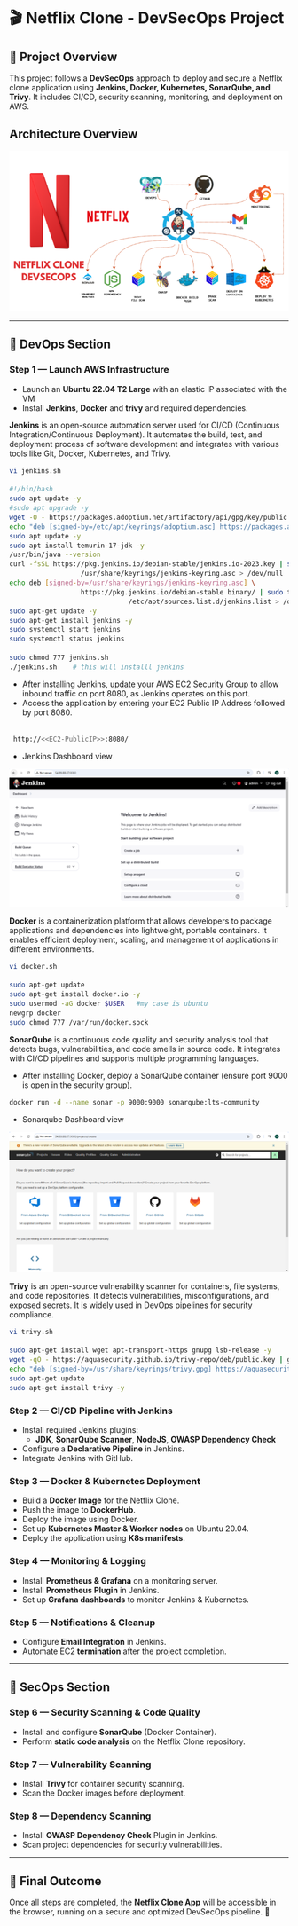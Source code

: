 # 🎬 Netflix Clone - DevSecOps Project

## 🚀 Project Overview
This project follows a **DevSecOps** approach to deploy and secure a Netflix clone application using **Jenkins, Docker, Kubernetes, SonarQube, and Trivy**. It includes CI/CD, security scanning, monitoring, and deployment on AWS.

## Architecture Overview

![Screenshot](images/Capture.PNG)

---

## 🔹 DevOps Section
### **Step 1 — Launch AWS Infrastructure**
- Launch an **Ubuntu 22.04 T2 Large**  with an elastic IP associated with the VM
- Install **Jenkins**, **Docker** and **trivy** and required dependencies.

**Jenkins**
 is an open-source automation server used for CI/CD (Continuous Integration/Continuous Deployment). It automates the build, test, and deployment process of software development and integrates with various tools like Git, Docker, Kubernetes, and Trivy.

```sh
vi jenkins.sh

#!/bin/bash
sudo apt update -y
#sudo apt upgrade -y
wget -O - https://packages.adoptium.net/artifactory/api/gpg/key/public | tee /etc/apt/keyrings/adoptium.asc
echo "deb [signed-by=/etc/apt/keyrings/adoptium.asc] https://packages.adoptium.net/artifactory/deb $(awk -F= '/^VERSION_CODENAME/{print$2}' /etc/os-release) main" | tee /etc/apt/sources.list.d/adoptium.list
sudo apt update -y
sudo apt install temurin-17-jdk -y
/usr/bin/java --version
curl -fsSL https://pkg.jenkins.io/debian-stable/jenkins.io-2023.key | sudo tee \
                  /usr/share/keyrings/jenkins-keyring.asc > /dev/null
echo deb [signed-by=/usr/share/keyrings/jenkins-keyring.asc] \
                  https://pkg.jenkins.io/debian-stable binary/ | sudo tee \
                              /etc/apt/sources.list.d/jenkins.list > /dev/null
sudo apt-get update -y
sudo apt-get install jenkins -y
sudo systemctl start jenkins
sudo systemctl status jenkins

sudo chmod 777 jenkins.sh
./jenkins.sh    # this will installl jenkins

```

- After installing Jenkins, update your AWS EC2 Security Group to allow inbound traffic on port 8080, as      Jenkins operates on this port.
- Access the application by entering your EC2 Public IP Address followed by port 8080.
```sh

 http://<<EC2-PublicIP>>:8080/

```
- Jenkins Dashboard view

![Screenshot](images/image.png)

**Docker**
 is a containerization platform that allows developers to package applications and dependencies into lightweight, portable containers. It enables efficient deployment, scaling, and management of applications in different environments.

```sh
vi docker.sh

sudo apt-get update
sudo apt-get install docker.io -y
sudo usermod -aG docker $USER   #my case is ubuntu
newgrp docker
sudo chmod 777 /var/run/docker.sock

```
**SonarQube**
 is a continuous code quality and security analysis tool that detects bugs, vulnerabilities, and code smells in source code. It integrates with CI/CD pipelines and supports multiple programming languages.

- After installing Docker, deploy a SonarQube container (ensure port 9000 is open in the security group).

```sh
docker run -d --name sonar -p 9000:9000 sonarqube:lts-community

```
- Sonarqube Dashboard view

![Screenshot](images/image3.png)

**Trivy** 
 is an open-source vulnerability scanner for containers, file systems, and code repositories. It detects vulnerabilities, misconfigurations, and exposed secrets. It is widely used in DevOps pipelines for security compliance.

```sh
vi trivy.sh

sudo apt-get install wget apt-transport-https gnupg lsb-release -y
wget -qO - https://aquasecurity.github.io/trivy-repo/deb/public.key | gpg --dearmor | sudo tee /usr/share/keyrings/trivy.gpg > /dev/null
echo "deb [signed-by=/usr/share/keyrings/trivy.gpg] https://aquasecurity.github.io/trivy-repo/deb $(lsb_release -sc) main" | sudo tee -a /etc/apt/sources.list.d/trivy.list
sudo apt-get update
sudo apt-get install trivy -y

```

### **Step 2 — CI/CD Pipeline with Jenkins**
- Install required Jenkins plugins:  
  - **JDK**, **SonarQube Scanner**, **NodeJS**, **OWASP Dependency Check**
- Configure a **Declarative Pipeline** in Jenkins.
- Integrate Jenkins with GitHub.

### **Step 3 — Docker & Kubernetes Deployment**
- Build a **Docker Image** for the Netflix Clone.
- Push the image to **DockerHub**.
- Deploy the image using Docker.
- Set up **Kubernetes Master & Worker nodes** on Ubuntu 20.04.
- Deploy the application using **K8s manifests**.

### **Step 4 — Monitoring & Logging**
- Install **Prometheus & Grafana** on a monitoring server.
- Install **Prometheus Plugin** in Jenkins.
- Set up **Grafana dashboards** to monitor Jenkins & Kubernetes.

### **Step 5 — Notifications & Cleanup**
- Configure **Email Integration** in Jenkins.
- Automate EC2 **termination** after the project completion.

---

## 🔹 SecOps Section
### **Step 6 — Security Scanning & Code Quality**
- Install and configure **SonarQube** (Docker Container).
- Perform **static code analysis** on the Netflix Clone repository.

### **Step 7 — Vulnerability Scanning**
- Install **Trivy** for container security scanning.
- Scan the Docker images before deployment.

### **Step 8 — Dependency Scanning**
- Install **OWASP Dependency Check** Plugin in Jenkins.
- Scan project dependencies for security vulnerabilities.

---

## 🎯 Final Outcome
Once all steps are completed, the **Netflix Clone App** will be accessible in the browser, running on a secure and optimized DevSecOps pipeline. 🚀

